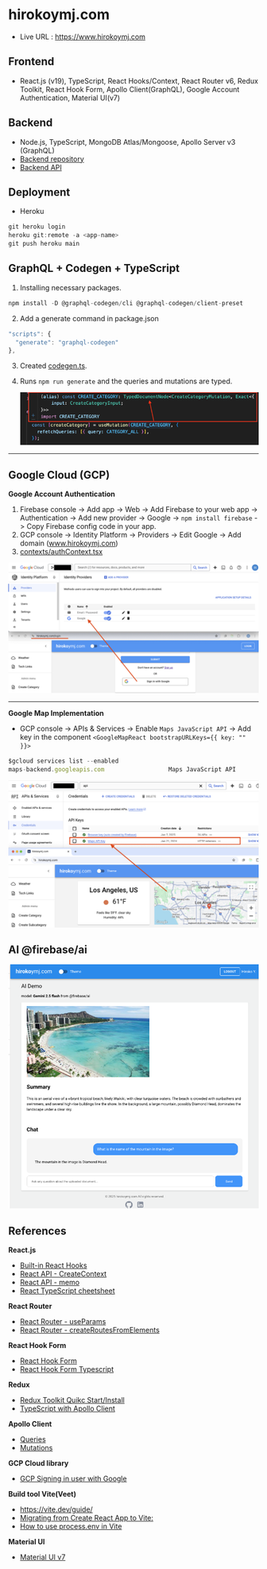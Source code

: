 # hirokoymj.com

- Live URL : https://www.hirokoymj.com

## Frontend

- React.js (v19), TypeScript, React Hooks/Context, React Router v6, Redux Toolkit, React Hook Form, Apollo Client(GraphQL), Google Account Authentication, Material UI(v7)

## Backend

- Node.js, TypeScript, MongoDB Atlas/Mongoose, Apollo Server v3 (GraphQL)
- [Backend repository](https://github.com/hirokoymj/hiroko-web-backend-new)
- [Backend API](https://hiroko-web-backend-new-08d39ee2590b.herokuapp.com/)

## Deployment

- Heroku

```js
git heroku login
heroku git:remote -a <app-name>
git push heroku main
```

## GraphQL + Codegen + TypeScript

1. Installing necessary packages.

```js
npm install -D @graphql-codegen/cli @graphql-codegen/client-preset
```

2. Add a generate command in package.json

```js
"scripts": {
  "generate": "graphql-codegen"
},
```

3. Created [codegen.ts](./codegen.ts).
4. Runs `npm run generate` and the queries and mutations are typed.

   ![](./src/assets/graphql+codegen.png)

<hr />

## Google Cloud (GCP)

**Google Account Authentication**

1. Firebase console -> Add app -> Web -> Add Firebase to your web app -> Authentication -> Add new provider -> Google -> `npm install firebase` -> Copy Firebase config code in your app.
2. GCP console -> Identity Platform -> Providers -> Edit Google -> Add domain (www.hirokoymj.com)
3. [contexts/authContext.tsx](./src/contexts/authContext.tsx)

![](./src/assets/gcp-IdentityPlatform.png)

<hr />

**Google Map Implementation**

- GCP console -> APIs & Services -> Enable `Maps JavaScript API` -> Add key in the component `<GoogleMapReact bootstrapURLKeys={{ key: "" }}>`

```js
$gcloud services list --enabled
maps-backend.googleapis.com                  Maps JavaScript API
```

![](./src/assets/gcp-google-map-api.png)

## AI @firebase/ai

![](./src/assets/ai-page.png)

## References

**React.js**

- [Built-in React Hooks](https://react.dev/reference/react/hooks)
- [React API - CreateContext](https://react.dev/reference/react/createContext)
- [React API - memo](https://react.dev/reference/react/memo)
- [React TypeScript cheetsheet](https://react-typescript-cheatsheet.netlify.app/docs/basic/examples/)

**React Router**

- [React Router - useParams](https://reactrouter.com/6.30.1/hooks/use-params)
- [React Router - createRoutesFromElements](https://reactrouter.com/6.30.1/utils/create-routes-from-elements)

**React Hook Form**

- [React Hook Form](https://react-hook-form.com/)
- [React Hook Form Typescript](https://react-hook-form.com/ts)

**Redux**

- [Redux Toolkit Quikc Start/Install](https://redux-toolkit.js.org/tutorials/quick-start)
- [TypeScript with Apollo Client](https://www.apollographql.com/docs/react/development-testing/static-typing)

**Apollo Client**

- [Queries](https://www.apollographql.com/docs/react/data/queries)
- [Mutations](https://www.apollographql.com/docs/react/data/mutations)

**GCP Cloud library**

- [GCP Signing in user with Google](https://cloud.google.com/identity-platform/docs/web/google)

**Build tool Vite(Veet)**

- https://vite.dev/guide/
- [Migrating from Create React App to Vite:](https://adhithiravi.medium.com/migrating-from-create-react-app-to-vite-a-modern-approach-76148adb8983)
- [How to use process.env in Vite](https://dev.to/whchi/how-to-use-processenv-in-vite-ho9)

**Material UI**

- [Material UI v7](https://mui.com/material-ui/getting-started/)
